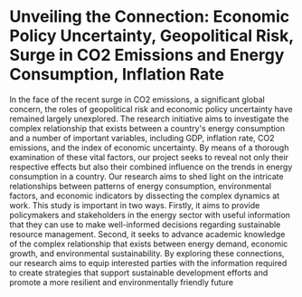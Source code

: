 # Unveiling the Connection: Economic Policy Uncertainty, Geopolitical Risk, Surge in CO2 Emissions and Energy Consumption, Inflation Rate

In the face of the recent surge in CO2 emissions, a significant global concern, the roles of geopolitical risk and economic 
policy uncertainty have remained largely unexplored. The research initiative aims to investigate the complex relationship that exists 
between a country's energy consumption and a number of important variables, including GDP, inflation rate, CO2 emissions, and the 
index of economic uncertainty. By means of a thorough examination of these vital factors, our project seeks to reveal not only their 
respective effects but also their combined influence on the trends in energy consumption in a country. Our research aims to shed light 
on the intricate relationships between patterns of energy consumption, environmental factors, and economic indicators by dissecting 
the complex dynamics at work. This study is important in two ways. Firstly, it aims to provide policymakers and stakeholders in the 
energy sector with useful information that they can use to make well-informed decisions regarding sustainable resource management. 
Second, it seeks to advance academic knowledge of the complex relationship that exists between energy demand, economic growth, 
and environmental sustainability. By exploring these connections, our research aims to equip interested parties with the information 
required to create strategies that support sustainable development efforts and promote a more resilient and environmentally friendly 
future
